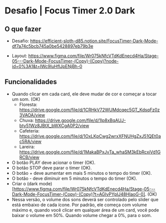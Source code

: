 # Desafio | Focus Timer 2.0 Dark

## O que fazer

- Desafio: https://efficient-sloth-d85.notion.site/FocusTimer-Dark-Mode-df7a74c5bcb745a0be5428897eb79b3e

- Layout: https://www.figma.com/file/Wr075kNfcVTdKdEnecd4Ha/Stage-05---Dark-Mode-FocusTimer-(Copy)-(Copy)?node-id=0%3A1&t=IWc9IuHflJpENjBh-0

## Funcionalidades

- Quando clicar em cada card, ele deve mudar de cor e começar a tocar um som. (OK)
  - Floresta: https://drive.google.com/file/d/1CRHkV72WUMdcqec5GT_KdsqFz0z3VAOA/view
  - Chuva: https://drive.google.com/file/d/1Ip8xBqAUJ-bty51Wz8JBtX_bWXCgA0P2/view
  - Cafeteria: https://drive.google.com/file/d/1OxLKpCwg2wrxXFNUHgZxJ51QEt0ac5RA/view
  - Lareira: https://drive.google.com/file/d/1MakaBPxJvTa_whaSM3kEbRcxiVd1GRCB/view
- O botão PLAY deve acionar o timer (OK).
- O botão STOP deve parar o timer (OK).
- O botão + deve aumentar em mais 5 minutos o tempo do timer (OK).
- O botão - deve diminuir em 5 minutos o tempo do timer (OK).
- Criar o (dark mode)[https://www.figma.com/file/Wr075kNfcVTdKdEnecd4Ha/Stage-05---Dark-Mode-FocusTimer-(Copy)-(Copy)?t=AGIvPYpIJ48HIaoG-0]. (OK)
- Nessa versão, o volume dos sons deverá ser controlado pelo slider que está embaixo de cada ícone. Por padrão, ele começa com volume máximo e, quando você clicar em qualquer área de um card, você pode baixar o volume em 50%. Quando volume chegar a 0%, para o som.
